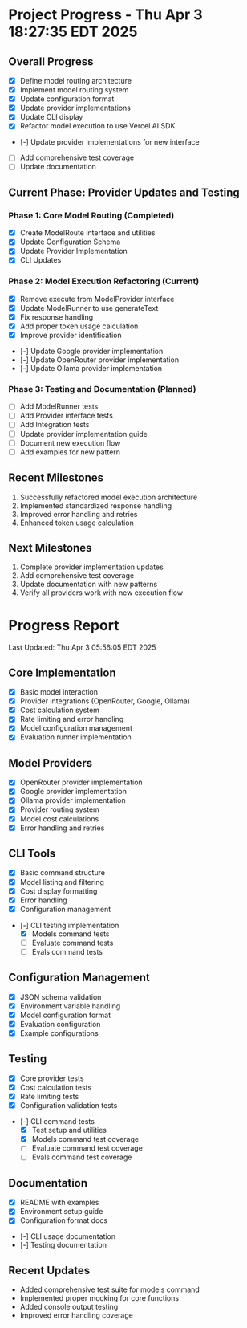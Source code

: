 # Project Progress - Thu Apr 3 18:27:35 EDT 2025

## Overall Progress
- [X] Define model routing architecture
- [X] Implement model routing system
- [X] Update configuration format
- [X] Update provider implementations
- [X] Update CLI display
- [X] Refactor model execution to use Vercel AI SDK
- [-] Update provider implementations for new interface
- [ ] Add comprehensive test coverage
- [ ] Update documentation

## Current Phase: Provider Updates and Testing
### Phase 1: Core Model Routing (Completed)
- [X] Create ModelRoute interface and utilities
- [X] Update Configuration Schema
- [X] Update Provider Implementation
- [X] CLI Updates

### Phase 2: Model Execution Refactoring (Current)
- [X] Remove execute from ModelProvider interface
- [X] Update ModelRunner to use generateText
- [X] Fix response handling
- [X] Add proper token usage calculation
- [X] Improve provider identification
- [-] Update Google provider implementation
- [-] Update OpenRouter provider implementation
- [-] Update Ollama provider implementation

### Phase 3: Testing and Documentation (Planned)
- [ ] Add ModelRunner tests
- [ ] Add Provider interface tests
- [ ] Add Integration tests
- [ ] Update provider implementation guide
- [ ] Document new execution flow
- [ ] Add examples for new pattern

## Recent Milestones
1. Successfully refactored model execution architecture
2. Implemented standardized response handling
3. Improved error handling and retries
4. Enhanced token usage calculation

## Next Milestones
1. Complete provider implementation updates
2. Add comprehensive test coverage
3. Update documentation with new patterns
4. Verify all providers work with new execution flow

# Progress Report
Last Updated: Thu Apr 3 05:56:05 EDT 2025

## Core Implementation
- [X] Basic model interaction
- [X] Provider integrations (OpenRouter, Google, Ollama)
- [X] Cost calculation system
- [X] Rate limiting and error handling
- [X] Model configuration management
- [X] Evaluation runner implementation

## Model Providers
- [X] OpenRouter provider implementation
- [X] Google provider implementation
- [X] Ollama provider implementation
- [X] Provider routing system
- [X] Model cost calculations
- [X] Error handling and retries

## CLI Tools
- [X] Basic command structure
- [X] Model listing and filtering
- [X] Cost display formatting
- [X] Error handling
- [X] Configuration management
- [-] CLI testing implementation
  - [X] Models command tests
  - [ ] Evaluate command tests
  - [ ] Evals command tests

## Configuration Management
- [X] JSON schema validation
- [X] Environment variable handling
- [X] Model configuration format
- [X] Evaluation configuration
- [X] Example configurations

## Testing
- [X] Core provider tests
- [X] Cost calculation tests
- [X] Rate limiting tests
- [X] Configuration validation tests
- [-] CLI command tests
  - [X] Test setup and utilities
  - [X] Models command test coverage
  - [ ] Evaluate command test coverage
  - [ ] Evals command test coverage

## Documentation
- [X] README with examples
- [X] Environment setup guide
- [X] Configuration format docs
- [-] CLI usage documentation
- [-] Testing documentation

## Recent Updates
- Added comprehensive test suite for models command
- Implemented proper mocking for core functions
- Added console output testing
- Improved error handling coverage 